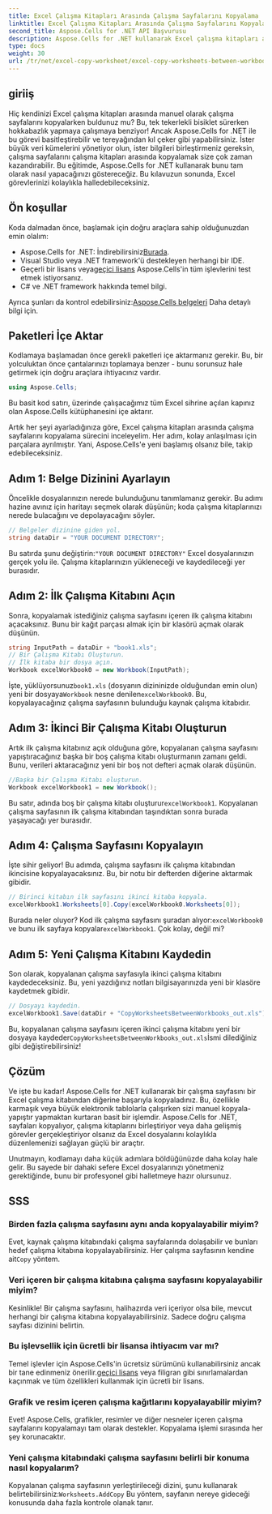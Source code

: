 ```yaml
---
title: Excel Çalışma Kitapları Arasında Çalışma Sayfalarını Kopyalama
linktitle: Excel Çalışma Kitapları Arasında Çalışma Sayfalarını Kopyalama
second_title: Aspose.Cells for .NET API Başvurusu
description: Aspose.Cells for .NET kullanarak Excel çalışma kitapları arasında çalışma sayfalarını nasıl kopyalayacağınızı öğrenin. Elektronik tablo yönetiminizi kolaylaştırmak için kod örnekleriyle adım adım bir kılavuz.
type: docs
weight: 30
url: /tr/net/excel-copy-worksheet/excel-copy-worksheets-between-workbooks/
---
```

## giriiş

Hiç kendinizi Excel çalışma kitapları arasında manuel olarak çalışma sayfalarını kopyalarken buldunuz mu? Bu, tek tekerlekli bisiklet sürerken hokkabazlık yapmaya çalışmaya benziyor! Ancak Aspose.Cells for .NET ile bu görevi basitleştirebilir ve tereyağından kıl çeker gibi yapabilirsiniz. İster büyük veri kümelerini yönetiyor olun, ister bilgileri birleştirmeniz gereksin, çalışma sayfalarını çalışma kitapları arasında kopyalamak size çok zaman kazandırabilir. Bu eğitimde, Aspose.Cells for .NET kullanarak bunu tam olarak nasıl yapacağınızı göstereceğiz. Bu kılavuzun sonunda, Excel görevlerinizi kolaylıkla halledebileceksiniz.

## Ön koşullar

Koda dalmadan önce, başlamak için doğru araçlara sahip olduğunuzdan emin olalım:

- Aspose.Cells for .NET: İndirebilirsiniz[Burada](https://releases.aspose.com/cells/net/).
- Visual Studio veya .NET framework'ü destekleyen herhangi bir IDE.
-  Geçerli bir lisans veya[geçici lisans](https://purchase.aspose.com/temporary-license/) Aspose.Cells'in tüm işlevlerini test etmek istiyorsanız.
- C# ve .NET framework hakkında temel bilgi.

 Ayrıca şunları da kontrol edebilirsiniz:[Aspose.Cells belgeleri](https://reference.aspose.com/cells/net/) Daha detaylı bilgi için.

## Paketleri İçe Aktar

Kodlamaya başlamadan önce gerekli paketleri içe aktarmanız gerekir. Bu, bir yolculuktan önce çantalarınızı toplamaya benzer - bunu sorunsuz hale getirmek için doğru araçlara ihtiyacınız vardır.

```csharp
using Aspose.Cells;
```

Bu basit kod satırı, üzerinde çalışacağımız tüm Excel sihrine açılan kapınız olan Aspose.Cells kütüphanesini içe aktarır.


Artık her şeyi ayarladığınıza göre, Excel çalışma kitapları arasında çalışma sayfalarını kopyalama sürecini inceleyelim. Her adım, kolay anlaşılması için parçalara ayrılmıştır. Yani, Aspose.Cells'e yeni başlamış olsanız bile, takip edebileceksiniz.

## Adım 1: Belge Dizinini Ayarlayın

Öncelikle dosyalarınızın nerede bulunduğunu tanımlamanız gerekir. Bu adımı hazine avınız için haritayı seçmek olarak düşünün; koda çalışma kitaplarınızı nerede bulacağını ve depolayacağını söyler.

```csharp
// Belgeler dizinine giden yol.
string dataDir = "YOUR DOCUMENT DIRECTORY";
```

 Bu satırda şunu değiştirin:`"YOUR DOCUMENT DIRECTORY"` Excel dosyalarınızın gerçek yolu ile. Çalışma kitaplarınızın yükleneceği ve kaydedileceği yer burasıdır.

## Adım 2: İlk Çalışma Kitabını Açın

Sonra, kopyalamak istediğiniz çalışma sayfasını içeren ilk çalışma kitabını açacaksınız. Bunu bir kağıt parçası almak için bir klasörü açmak olarak düşünün.

```csharp
string InputPath = dataDir + "book1.xls";
// Bir Çalışma Kitabı Oluşturun.
// İlk kitaba bir dosya açın.
Workbook excelWorkbook0 = new Workbook(InputPath);
```

 İşte, yüklüyorsunuz`book1.xls` (dosyanın dizininizde olduğundan emin olun) yeni bir dosyaya`Workbook` nesne denilen`excelWorkbook0`. Bu, kopyalayacağınız çalışma sayfasının bulunduğu kaynak çalışma kitabıdır.

## Adım 3: İkinci Bir Çalışma Kitabı Oluşturun

Artık ilk çalışma kitabınız açık olduğuna göre, kopyalanan çalışma sayfasını yapıştıracağınız başka bir boş çalışma kitabı oluşturmanın zamanı geldi. Bunu, verileri aktaracağınız yeni bir boş not defteri açmak olarak düşünün.

```csharp
//Başka bir Çalışma Kitabı oluşturun.
Workbook excelWorkbook1 = new Workbook();
```

 Bu satır, adında boş bir çalışma kitabı oluşturur`excelWorkbook1`. Kopyalanan çalışma sayfasının ilk çalışma kitabından taşındıktan sonra burada yaşayacağı yer burasıdır.

## Adım 4: Çalışma Sayfasını Kopyalayın

İşte sihir geliyor! Bu adımda, çalışma sayfasını ilk çalışma kitabından ikincisine kopyalayacaksınız. Bu, bir notu bir defterden diğerine aktarmak gibidir.

```csharp
// Birinci kitabın ilk sayfasını ikinci kitaba kopyala.
excelWorkbook1.Worksheets[0].Copy(excelWorkbook0.Worksheets[0]);
```

 Burada neler oluyor? Kod ilk çalışma sayfasını şuradan alıyor:`excelWorkbook0` ve bunu ilk sayfaya kopyalar`excelWorkbook1`. Çok kolay, değil mi?

## Adım 5: Yeni Çalışma Kitabını Kaydedin

Son olarak, kopyalanan çalışma sayfasıyla ikinci çalışma kitabını kaydedeceksiniz. Bu, yeni yazdığınız notları bilgisayarınızda yeni bir klasöre kaydetmek gibidir.

```csharp
// Dosyayı kaydedin.
excelWorkbook1.Save(dataDir + "CopyWorksheetsBetweenWorkbooks_out.xls");
```

 Bu, kopyalanan çalışma sayfasını içeren ikinci çalışma kitabını yeni bir dosyaya kaydeder`CopyWorksheetsBetweenWorkbooks_out.xls`İsmi dilediğiniz gibi değiştirebilirsiniz!

## Çözüm

Ve işte bu kadar! Aspose.Cells for .NET kullanarak bir çalışma sayfasını bir Excel çalışma kitabından diğerine başarıyla kopyaladınız. Bu, özellikle karmaşık veya büyük elektronik tablolarla çalışırken sizi manuel kopyala-yapıştır yapmaktan kurtaran basit bir işlemdir. Aspose.Cells for .NET, sayfaları kopyalıyor, çalışma kitaplarını birleştiriyor veya daha gelişmiş görevler gerçekleştiriyor olsanız da Excel dosyalarını kolaylıkla düzenlemenizi sağlayan güçlü bir araçtır.

Unutmayın, kodlamayı daha küçük adımlara böldüğünüzde daha kolay hale gelir. Bu sayede bir dahaki sefere Excel dosyalarınızı yönetmeniz gerektiğinde, bunu bir profesyonel gibi halletmeye hazır olursunuz.

## SSS

### Birden fazla çalışma sayfasını aynı anda kopyalayabilir miyim?

 Evet, kaynak çalışma kitabındaki çalışma sayfalarında dolaşabilir ve bunları hedef çalışma kitabına kopyalayabilirsiniz. Her çalışma sayfasının kendine ait`Copy` yöntem.

### Veri içeren bir çalışma kitabına çalışma sayfasını kopyalayabilir miyim?

Kesinlikle! Bir çalışma sayfasını, halihazırda veri içeriyor olsa bile, mevcut herhangi bir çalışma kitabına kopyalayabilirsiniz. Sadece doğru çalışma sayfası dizinini belirtin.

### Bu işlevsellik için ücretli bir lisansa ihtiyacım var mı?

 Temel işlevler için Aspose.Cells'in ücretsiz sürümünü kullanabilirsiniz ancak bir tane edinmeniz önerilir.[geçici lisans](https://purchase.aspose.com/temporary-license/) veya filigran gibi sınırlamalardan kaçınmak ve tüm özellikleri kullanmak için ücretli bir lisans.

### Grafik ve resim içeren çalışma kağıtlarını kopyalayabilir miyim?

Evet! Aspose.Cells, grafikler, resimler ve diğer nesneler içeren çalışma sayfalarını kopyalamayı tam olarak destekler. Kopyalama işlemi sırasında her şey korunacaktır.

### Yeni çalışma kitabındaki çalışma sayfasını belirli bir konuma nasıl kopyalarım?

 Kopyalanan çalışma sayfasının yerleştirileceği dizini, şunu kullanarak belirtebilirsiniz:`Worksheets.AddCopy` Bu yöntem, sayfanın nereye gideceği konusunda daha fazla kontrole olanak tanır.